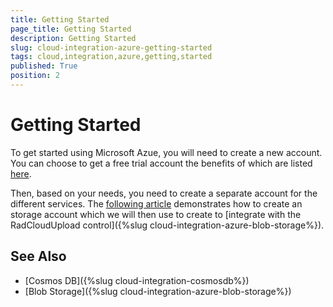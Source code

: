```yaml
---
title: Getting Started
page_title: Getting Started
description: Getting Started
slug: cloud-integration-azure-getting-started
tags: cloud,integration,azure,getting,started
published: True
position: 2
---
```


# Getting Started

To get started using Microsoft Azue, you will need to create a new account. You can choose to get a free trial account the benefits of which are listed [here](https://azure.microsoft.com/en-us/free/).

Then, based on your needs, you need to create a separate account for the different services. The [following article](https://docs.microsoft.com/en-us/azure/storage/common/storage-create-storage-account) demonstrates how to create an storage account which we will then use to create to [integrate with the RadCloudUpload control]({%slug cloud-integration-azure-blob-storage%}).

## See Also

* [Cosmos DB]({%slug cloud-integration-cosmosdb%})
* [Blob Storage]({%slug cloud-integration-azure-blob-storage%})